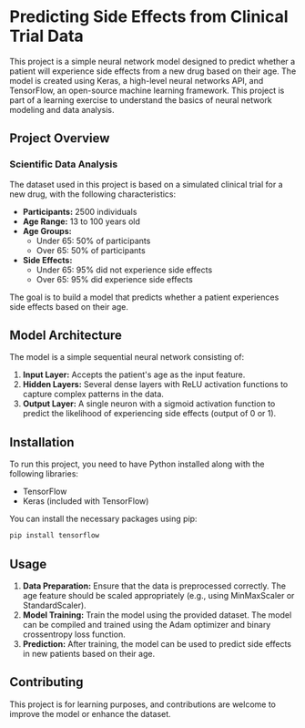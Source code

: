 
# Predicting Side Effects from Clinical Trial Data

This project is a simple neural network model designed to predict whether a patient will experience side effects from a new drug based on their age. The model is created using Keras, a high-level neural networks API, and TensorFlow, an open-source machine learning framework. This project is part of a learning exercise to understand the basics of neural network modeling and data analysis.

## Project Overview

### Scientific Data Analysis

The dataset used in this project is based on a simulated clinical trial for a new drug, with the following characteristics:

- **Participants:** 2500 individuals
- **Age Range:** 13 to 100 years old
- **Age Groups:**
  - Under 65: 50% of participants
  - Over 65: 50% of participants
- **Side Effects:**
  - Under 65: 95% did not experience side effects
  - Over 65: 95% did experience side effects

The goal is to build a model that predicts whether a patient experiences side effects based on their age.

## Model Architecture

The model is a simple sequential neural network consisting of:

1. **Input Layer:** Accepts the patient's age as the input feature.
2. **Hidden Layers:** Several dense layers with ReLU activation functions to capture complex patterns in the data.
3. **Output Layer:** A single neuron with a sigmoid activation function to predict the likelihood of experiencing side effects (output of 0 or 1).

## Installation

To run this project, you need to have Python installed along with the following libraries:

- TensorFlow
- Keras (included with TensorFlow)

You can install the necessary packages using pip:

```bash
pip install tensorflow
```

## Usage

1. **Data Preparation:** Ensure that the data is preprocessed correctly. The age feature should be scaled appropriately (e.g., using MinMaxScaler or StandardScaler).
2. **Model Training:** Train the model using the provided dataset. The model can be compiled and trained using the Adam optimizer and binary crossentropy loss function.
3. **Prediction:** After training, the model can be used to predict side effects in new patients based on their age.


## Contributing

This project is for learning purposes, and contributions are welcome to improve the model or enhance the dataset.
